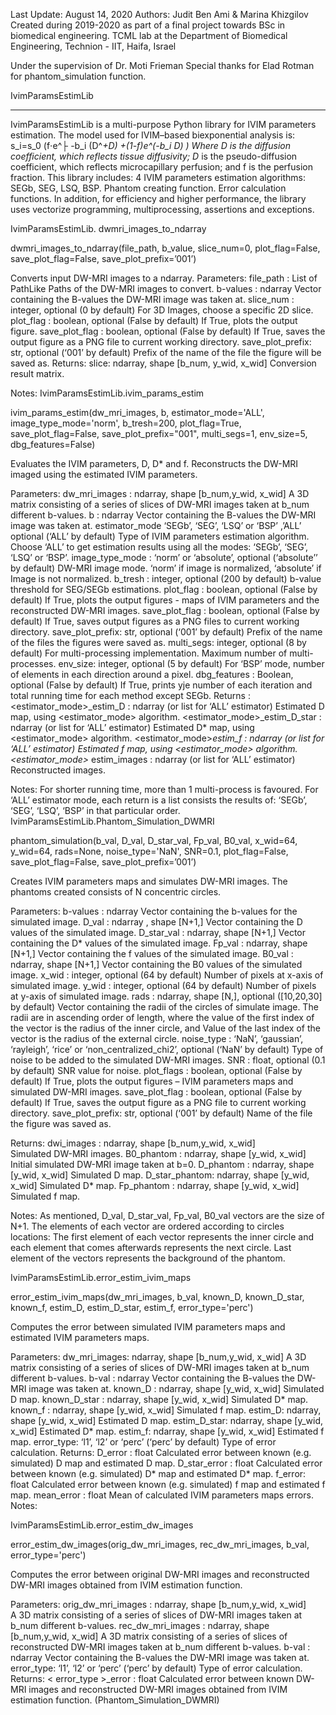 Last Update: August 14, 2020 
Authors: Judit Ben Ami & Marina Khizgilov
Created during 2019-2020 as part of a final project towards BSc in biomedical engineering.
TCML lab at the Department of Biomedical Engineering, Technion - IIT, Haifa, Israel

Under the supervision of Dr. Moti Frieman
Special thanks for Elad Rotman for phantom_simulation function.

IvimParamsEstimLib 
__________________________________________________________________________________
IvimParamsEstimLib is a multi-purpose Python library for IVIM parameters estimation. 
The model used for IVIM–based biexponential analysis is:
s_i=s_0 (f⋅e^├ -b_i (D^*+D) +(1-f)e^(-b_i D) )
Where D is the diffusion coefficient, which reflects tissue diffusivity; D* is the pseudo-diffusion coefficient, which reflects microcapillary perfusion; and f is the perfusion fraction.
This library includes:
	4 IVIM parameters estimation algorithms: SEGb, SEG, LSQ, BSP.
	Phantom creating function. 
	Error calculation functions. 
In addition, for efficiency and higher performance, the library uses vectorize programming, multiprocessing, assertions and exceptions.

IvimParamsEstimLib. dwmri_images_to_ndarray

dwmri_images_to_ndarray(file_path, b_value, slice_num=0, plot_flag=False, save_plot_flag=False, save_plot_prefix=’001’)

Converts input DW-MRI images to a ndarray.
Parameters:   file_path : List of PathLike 
Paths of the DW-MRI images to convert.
		b-values : ndarray
Vector containing the B-values the DW-MRI image was taken at.
slice_num : integer, optional (0 by default)
For 3D Images, choose a specific 2D slice.
plot_flag : boolean, optional (False by default)
If True, plots the output figure. 
save_plot_flag : boolean, optional (False by default)
If True, saves the output figure as a PNG file to current working 	directory.
save_plot_prefix: str, optional (‘001’ by default)
	Prefix of the name of the file the figure will be saved as. 
Returns:	slice: ndarray, shape [b_num, y_wid, x_wid]
Conversion result matrix. 

Notes:
IvimParamsEstimLib.ivim_params_estim   

ivim_params_estim(dw_mri_images, b, estimator_mode='ALL', image_type_mode='norm', b_tresh=200, plot_flag=True, save_plot_flag=False, save_plot_prefix="001", multi_segs=1, env_size=5, dbg_features=False)

Evaluates the IVIM parameters, D, D* and f. Reconstructs the DW-MRI imaged using the estimated IVIM parameters.

Parameters:   dw_mri_images : ndarray, shape [b_num,y_wid, x_wid]
A 3D matrix consisting of a series of slices of DW-MRI images taken at b_num different b-values.
			b : ndarray
Vector containing the B-values the DW-MRI image was taken at.
estimator_mode ‘SEGb’, ‘SEG’, ‘LSQ’ or ‘BSP’ ,’ALL’ optional (‘ALL’ by default)
Type of IVIM parameters estimation algorithm. Choose ‘ALL’ to get estimation results using all the modes: ‘SEGb’, ‘SEG’, ‘LSQ’ or ‘BSP’.
image_type_mode : ‘norm’ or ‘absolute’, optional (‘absolute’’ by
default)
DW-MRI image mode. ‘norm’ if image is normalized, ‘absolute’ if Image is not normalized.
			b_tresh : integer, optional (200 by default)
				b-value threshold for SEG/SEGb estimations.
			plot_flag : boolean, optional (False by default)
If True, plots the output figures - maps of IVIM parameters and  the reconstructed DW-MRI images.
save_plot_flag : boolean, optional (False by default)
If True, saves output figures as a PNG files to current working directory.
save_plot_prefix: str, optional (‘001’ by default)
Prefix of the name of the files the figures were saved as. 
multi_segs: integer, optional (8 by default)
For multi-processing implementation. Maximum number of multi-processes.
env_size: integer, optional (5 by default) 
For ‘BSP’ mode, number of elements in each direction around a pixel.
dbg_features : Boolean, optional (False by default)
If True, prints yje number of each iteration and total running time for each method except SEGb.
	Returns :	<estimator_mode>_estim_D : ndarray (or list for ‘ALL’ estimator)
				Estimated D map, using <estimator_mode> algorithm.
<estimator_mode>_estim_D_star : ndarray (or list for ‘ALL’ estimator)
Estimated D* map, using <estimator_mode> algorithm.
<estimator_mode>_estim_f : ndarray (or list for ‘ALL’ estimator)
Estimated f map, using <estimator_mode> algorithm.
<estimator_mode>_ estim_images : ndarray (or list for ‘ALL’ estimator)
	Reconstructed images.

Notes: 
	For shorter running time, more than 1 multi-process is favoured.
	For ‘ALL’ estimator mode, each return is a list consists the results of:  ‘SEGb’, ‘SEG’, ‘LSQ’, ‘BSP’ in that particular order.
IvimParamsEstimLib.Phantom_Simulation_DWMRI

phantom_simulation(b_val, D_val, D_star_val, Fp_val, B0_val, x_wid=64, y_wid=64, rads=None, noise_type='NaN', SNR=0.1, plot_flag=False, save_plot_flag=False, save_plot_prefix=’001’)

Creates IVIM parameters maps and simulates DW-MRI images. The phantoms created consists of N concentric circles. 

Parameters:   		b-values : ndarray
Vector containing the b-values for the simulated image.
D_val : ndarray , shape [N+1,]
Vector containing the D values of the simulated image.
		D_star_val : ndarray, shape [N+1,]
Vector containing the D* values of the simulated image.
Fp_val : ndarray, shape [N+1,]
Vector containing the f values of the simulated image.
B0_val : ndarray, shape [N+1,]
Vector containing the B0 values of the simulated image.
x_wid : integer, optional (64 by default)
Number of pixels at x-axis of simulated image.
y_wid : integer, optional (64 by default)
			Number of pixels at y-axis of simulated image.
			rads : ndarray, shape [N,], optional ([10,20,30] by default)
				Vector containing the radii of the circles of simulate image.
				The radii are in ascending order of length, where the value of 				the first index of the vector is the radius of the inner circle, and 
				Value of the last index of the vector is the radius of the external 				circle.
noise_type : ‘NaN’, ‘gaussian’, ‘rayleigh’, ‘rice’ or ‘non_centralized_chi2’, optional (‘NaN’ by default)
Type of noise to be added to the simulated DW-MRI images.
SNR : float, optional (0.1 by default)
	SNR value for noise.
plot_flags : boolean, optional (False by default)
If True, plots the output figures – IVIM parameters maps and simulated DW-MRI images.
save_plot_flag : boolean, optional (False by default)
If True, saves the output figure as a PNG file to current working 	directory.
save_plot_prefix: str, optional (‘001’ by default)
	Name of the file the figure was saved as. 


Returns:	dwi_images : ndarray, shape [b_num,y_wid, x_wid]	
			Simulated DW-MRI images.
		B0_phantom : ndarray, shape [y_wid, x_wid]
Initial simulated DW-MRI image taken at b=0.
		D_phantom : ndarray, shape [y_wid, x_wid]
			Simulated D map.
D_star_phantom: ndarray, shape [y_wid, x_wid]
Simulated D* map.
Fp_phantom : ndarray, shape [y_wid, x_wid]
Simulated f map.

Notes: 
	As mentioned, D_val, D_star_val,  Fp_val, B0_val vectors are the size of N+1. The elements of each vector are ordered according to circles locations:
The first element of each vector represents the inner circle and each element that comes afterwards represents the next circle. Last element of the vectors represents the background of the phantom.

IvimParamsEstimLib.error_estim_ivim_maps

error_estim_ivim_maps(dw_mri_images, b_val, known_D, known_D_star, known_f, estim_D, estim_D_star, estim_f, error_type='perc')

Computes the error between simulated IVIM parameters maps and estimated IVIM parameters maps. 

Parameters:  	 dw_mri_images: ndarray, shape [b_num,y_wid, x_wid]	
A 3D matrix consisting of a series of slices of DW-MRI images taken at b_num different b-values.
		b-val : ndarray
Vector containing the B-values the DW-MRI image was taken at.
known_D : ndarray, shape [y_wid, x_wid]
Simulated D map.
known_D_star : ndarray, shape [y_wid, x_wid]
Simulated D* map.
known_f : ndarray, shape [y_wid, x_wid]
Simulated f map.
estim_D: ndarray, shape [y_wid, x_wid]
Estimated D map.
estim_D_star: ndarray, shape [y_wid, x_wid]
Estimated D* map.
estim_f: ndarray, shape [y_wid, x_wid]
Estimated f map.
error_type: ‘l1’, ‘l2’ or ‘perc’ (‘perc’ by default)
	Type of error calculation. 
Returns:	D_error : float
Calculated error between known (e.g. simulated) D map and estimated D map.
D_star_error : float
Calculated error between known (e.g. simulated) D* map and estimated D* map.
f_error: float
Calculated error between known (e.g. simulated) f map and estimated f map.
             			mean_error : float
 Mean of calculated IVIM parameters maps errors.
Notes:

IvimParamsEstimLib.error_estim_dw_images

error_estim_dw_images(orig_dw_mri_images, rec_dw_mri_images, b_val, error_type='perc')

Computes the error between original DW-MRI images and  reconstructed DW-MRI images obtained from IVIM estimation function.

Parameters:  	 orig_dw_mri_images : ndarray, shape [b_num,y_wid, x_wid]	
A 3D matrix consisting of a series of slices of DW-MRI images taken at b_num different b-values.
		rec_dw_mri_images : ndarray, shape [b_num,y_wid, x_wid]	
A 3D matrix consisting of a series of slices of reconstructed DW-MRI images taken at b_num different b-values.
		b-val : ndarray
Vector containing the B-values the DW-MRI image was taken at.
error_type: ‘l1’, ‘l2’ or ‘perc’ (‘perc’ by default)
	Type of error calculation. 
Returns:	< error_type >_error : float
Calculated error between known DW-MRI images and reconstructed DW-MRI images obtained from IVIM estimation function. (Phantom_Simulation_DWMRI)




